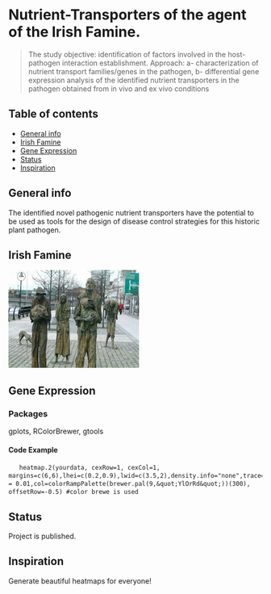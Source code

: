 # Nutrient-Transporters of the agent of the Irish Famine.
> The study objective: identification of factors involved in the host-pathogen interaction establishment. 
Approach: a- characterization of nutrient transport families/genes in the pathogen, b- differential gene expression analysis of the identified nutrient transporters in the pathogen obtained from in vivo and ex vivo conditions

## Table of contents
* [General info](#general-info)
* [Irish Famine](#image)
* [Gene Expression](#R)
* [Status](#status)
* [Inspiration](#inspiration)


## General info
The identified novel pathogenic nutrient transporters have the potential to be used as tools for the design of disease control strategies for this historic plant pathogen. 

## Irish Famine
!["Famine" by Rowan Gillespie](./Irish_famine.jpg) 

## Gene Expression
### Packages
gplots, RColorBrewer, gtools

#### Code Example
       heatmap.2(yourdata, cexRow=1, cexCol=1, margins=c(6,6),lhei=c(0.2,0.9),lwid=c(3.5,2),density.info="none",trace="none",dendrogram="none",Colv="FALSE",notecex = 0.01,col=colorRampPalette(brewer.pal(9,&quot;YlOrRd&quot;))(300), offsetRow=-0.5) #color brewe is used

## Status
Project is published.

## Inspiration
Generate beautiful heatmaps for everyone! 

